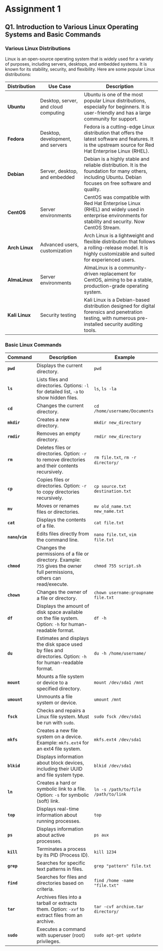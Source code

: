 # Assignment 1

## Q1. Introduction to Various Linux Operating Systems and Basic Commands
### Various Linux Distributions
Linux is an open-source operating system that is widely used for a variety of purposes, including servers, desktops, and embedded systems. It is known for its stability, security, and flexibility. Here are some popular Linux distributions:

| **Distribution** | **Use Case**                        | **Description**                                                                                                                                           |
|------------------|-------------------------------------|-----------------------------------------------------------------------------------------------------------------------------------------------------------|
| **Ubuntu**       | Desktop, server, and cloud computing | Ubuntu is one of the most popular Linux distributions, especially for beginners. It is user-friendly and has a large community for support.               |
| **Fedora**       | Desktop, development, and servers   | Fedora is a cutting-edge Linux distribution that offers the latest software and features. It is the upstream source for Red Hat Enterprise Linux (RHEL).   |
| **Debian**       | Server, desktop, and embedded       | Debian is a highly stable and reliable distribution. It is the foundation for many others, including Ubuntu. Debian focuses on free software and quality.  |
| **CentOS**       | Server environments                 | CentOS was compatible with Red Hat Enterprise Linux (RHEL) and widely used in enterprise environments for stability and security. Now CentOS Stream.      |
| **Arch Linux**   | Advanced users, customization       | Arch Linux is a lightweight and flexible distribution that follows a rolling-release model. It is highly customizable and suited for experienced users.    |
| **AlmaLinux**    | Server environments                 | AlmaLinux is a community-driven replacement for CentOS, aiming to be a stable, production-grade operating system.                                           |
| **Kali Linux**   | Security testing                    | Kali Linux is a Debian-based distribution designed for digital forensics and penetration testing, with numerous pre-installed security auditing tools.     |

### Basic Linux Commands
| **Command**     | **Description**                                                                                                           | **Example**                        |
|-----------------|---------------------------------------------------------------------------------------------------------------------------|------------------------------------|
| **`pwd`**       | Displays the current directory.                                                                                           | `pwd`                              |
| **`ls`**        | Lists files and directories. Options: `-l` for detailed list, `-a` to show hidden files.                                  | `ls`, `ls -la`                     |
| **`cd`**        | Changes the current directory.                                                                                            | `cd /home/username/Documents`      |
| **`mkdir`**     | Creates a new directory.                                                                                                  | `mkdir new_directory`              |
| **`rmdir`**     | Removes an empty directory.                                                                                               | `rmdir new_directory`              |
| **`rm`**        | Deletes files or directories. Option: `-r` to remove directories and their contents recursively.                          | `rm file.txt`, `rm -r directory/`  |
| **`cp`**        | Copies files or directories. Option: `-r` to copy directories recursively.                                                | `cp source.txt destination.txt`    |
| **`mv`**        | Moves or renames files or directories.                                                                                    | `mv old_name.txt new_name.txt`     |
| **`cat`**       | Displays the contents of a file.                                                                                          | `cat file.txt`                     |
| **`nano`/`vim`**| Edits files directly from the command line.                                                                               | `nano file.txt`, `vim file.txt`    |
| **`chmod`**     | Changes the permissions of a file or directory. Example: `755` gives the owner full permissions, others can read/execute. | `chmod 755 script.sh`              |
| **`chown`**     | Changes the owner of a file or directory.                                                                                 | `chown username:groupname file.txt`|
| **`df`**        | Displays the amount of disk space available on the file system. Option: `-h` for human-readable format.                   | `df -h`                            |
| **`du`**        | Estimates and displays the disk space used by files and directories. Option: `-h` for human-readable format.              | `du -h /home/username/`            |
| **`mount`**     | Mounts a file system or device to a specified directory.                                                                  | `mount /dev/sda1 /mnt`             |
| **`umount`**    | Unmounts a file system or device.                                                                                         | `umount /mnt`                      |
| **`fsck`**      | Checks and repairs a Linux file system. Must be run with `sudo`.                                                          | `sudo fsck /dev/sda1`              |
| **`mkfs`**      | Creates a new file system on a device. Example: `mkfs.ext4` for an ext4 file system.                                      | `mkfs.ext4 /dev/sda1`              |
| **`blkid`**     | Displays information about block devices, including their UUID and file system type.                                      | `blkid /dev/sda1`                  |
| **`ln`**        | Creates a hard or symbolic link to a file. Option: `-s` for symbolic (soft) link.                                         | `ln -s /path/to/file /path/to/link`|
| **`top`**       | Displays real-time information about running processes.                                                                   | `top`                              |
| **`ps`**        | Displays information about active processes.                                                                              | `ps aux`                           |
| **`kill`**      | Terminates a process by its PID (Process ID).                                                                             | `kill 1234`                        |
| **`grep`**      | Searches for specific text patterns in files.                                                                             | `grep "pattern" file.txt`          |
| **`find`**      | Searches for files and directories based on criteria.                                                                     | `find /home -name "file.txt"`      |
| **`tar`**       | Archives files into a tarball or extracts them. Option: `-xvf` to extract files from an archive.                          | `tar -cvf archive.tar directory/`  |
| **`sudo`**      | Executes a command with superuser (root) privileges.                                                                      | `sudo apt-get update`              |
